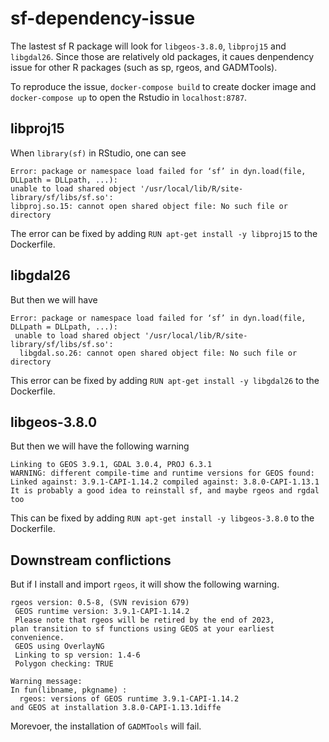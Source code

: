 # sf-dependency-issue

The lastest sf R package will look for `libgeos-3.8.0`, `libproj15` and `libgdal26`. Since those are relatively old packages, it caues denpendency issue for other R packages (such as sp, rgeos, and GADMTools).

To reproduce the issue, `docker-compose build` to create docker image and `docker-compose up` to open the Rstudio in `localhost:8787`. 

## libproj15

When `library(sf)` in RStudio, one can see

```
Error: package or namespace load failed for ‘sf’ in dyn.load(file, DLLpath = DLLpath, ...):
unable to load shared object '/usr/local/lib/R/site-library/sf/libs/sf.so':
libproj.so.15: cannot open shared object file: No such file or directory
```

The error can be fixed by adding `RUN apt-get install -y libproj15` to the Dockerfile. 

## libgdal26

But then we will have

```
Error: package or namespace load failed for ‘sf’ in dyn.load(file, DLLpath = DLLpath, ...):
 unable to load shared object '/usr/local/lib/R/site-library/sf/libs/sf.so':
  libgdal.so.26: cannot open shared object file: No such file or directory
```

This error can be fixed by adding `RUN apt-get install -y libgdal26` to the Dockerfile. 

## libgeos-3.8.0

But then we will have the following warning

```
Linking to GEOS 3.9.1, GDAL 3.0.4, PROJ 6.3.1
WARNING: different compile-time and runtime versions for GEOS found:
Linked against: 3.9.1-CAPI-1.14.2 compiled against: 3.8.0-CAPI-1.13.1
It is probably a good idea to reinstall sf, and maybe rgeos and rgdal too
```
This can be fixed by adding `RUN apt-get install -y libgeos-3.8.0` to the Dockerfile.

## Downstream conflictions

But if I install and import `rgeos`, it will show the following warning.

```
rgeos version: 0.5-8, (SVN revision 679)
 GEOS runtime version: 3.9.1-CAPI-1.14.2 
 Please note that rgeos will be retired by the end of 2023,
plan transition to sf functions using GEOS at your earliest convenience.
 GEOS using OverlayNG
 Linking to sp version: 1.4-6 
 Polygon checking: TRUE 

Warning message:
In fun(libname, pkgname) :
  rgeos: versions of GEOS runtime 3.9.1-CAPI-1.14.2
and GEOS at installation 3.8.0-CAPI-1.13.1diffe
```
Morevoer, the installation of `GADMTools` will fail.
